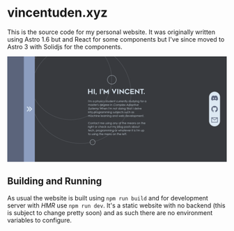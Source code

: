 # vincentuden.xyz

This is the source code for my personal website. It was originally written using Astro 1.6 but and React for some components but I've since moved to Astro 3 with Solidjs for the components.

![The preview of the website](img/preview.png)

## Building and Running

As usual the website is built using `npm run build` and for development server with _HMR_ use `npm run dev`. It's a static website with no backend (this is subject to change pretty soon) and as such there are no environment variables to configure.
